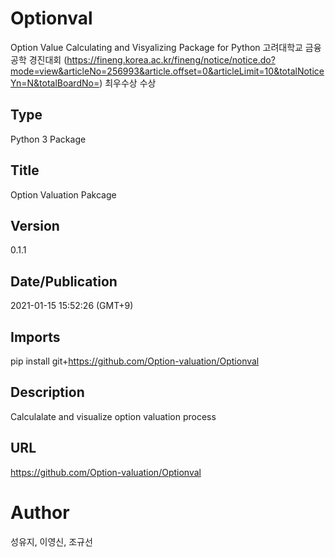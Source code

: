 # Optionval
Option Value Calculating and Visyalizing Package for Python
고려대학교 금융공학 경진대회 (https://fineng.korea.ac.kr/fineng/notice/notice.do?mode=view&articleNo=256993&article.offset=0&articleLimit=10&totalNoticeYn=N&totalBoardNo=) 최우수상 수상
## Type
Python 3 Package

## Title
Option Valuation Pakcage

## Version
0.1.1

## Date/Publication
2021-01-15 15:52:26 (GMT+9)

## Imports 
 pip install git+https://github.com/Option-valuation/Optionval

## Description 
Calculalate and visualize option valuation process

## URL
https://github.com/Option-valuation/Optionval

# Author
성유지, 이영신, 조규선
